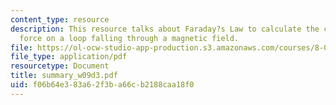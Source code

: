 ```yaml
---
content_type: resource
description: This resource talks about Faraday?s Law to calculate the current in and
  force on a loop falling through a magnetic field.
file: https://ol-ocw-studio-app-production.s3.amazonaws.com/courses/8-02-physics-ii-electricity-and-magnetism-spring-2007/f06b64e383a62f3ba66cb2188caa18f0_summary_w09d3.pdf
file_type: application/pdf
resourcetype: Document
title: summary_w09d3.pdf
uid: f06b64e3-83a6-2f3b-a66c-b2188caa18f0
---
```

